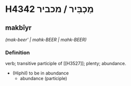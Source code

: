# H4342 מַכְבִּיר / מכביר

## makbîyr

_(mak-beer' | mahk-BEER | mahk-BEER)_

### Definition

verb; transitive participle of [[H3527]]; plenty; abundance.

- (Hiphil) to be in abundance
    - abundance (participle)
